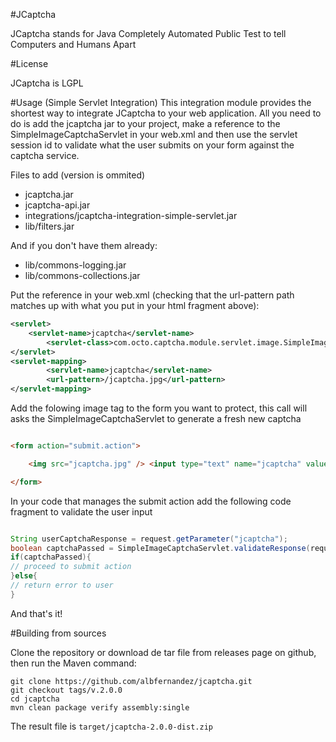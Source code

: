 #JCaptcha

JCaptcha stands for Java Completely Automated Public Test to tell Computers and Humans Apart 

#License

JCaptcha is LGPL

#Usage (Simple Servlet Integration)
This integration module provides the shortest way to integrate JCaptcha to your web application.
All you need to do is add the jcaptcha jar to your project, make a reference to the SimpleImageCaptchaServlet in your web.xml and then use the servlet session id to validate what the user submits on your form against the captcha service.

Files to add (version is ommited)
- jcaptcha.jar
- jcaptcha-api.jar
- integrations/jcaptcha-integration-simple-servlet.jar
- lib/filters.jar

And if you don't have them already:

- lib/commons-logging.jar
- lib/commons-collections.jar

Put the reference in your web.xml (checking that the url-pattern path matches up with what you put in your html fragment above):

```xml
<servlet>
    <servlet-name>jcaptcha</servlet-name>
        <servlet-class>com.octo.captcha.module.servlet.image.SimpleImageCaptchaServlet</servlet-class>
</servlet>
<servlet-mapping>
        <servlet-name>jcaptcha</servlet-name>
        <url-pattern>/jcaptcha.jpg</url-pattern>
</servlet-mapping>
```

Add the folowing image tag to the form you want to protect, this call will asks the SimpleImageCaptchaServlet to generate a fresh new captcha

```html

<form action="submit.action">

    <img src="jcaptcha.jpg" /> <input type="text" name="jcaptcha" value="" />

</form>

```

In your code that manages the submit action add the following code fragment to validate the user input

```java

String userCaptchaResponse = request.getParameter("jcaptcha");
boolean captchaPassed = SimpleImageCaptchaServlet.validateResponse(request, userCaptchaResponse);
if(captchaPassed){
// proceed to submit action
}else{
// return error to user
}
```

And that's it!



#Building from sources

Clone the repository or download de tar file from releases page on github, then run the Maven command:

    git clone https://github.com/albfernandez/jcaptcha.git
    git checkout tags/v.2.0.0
    cd jcaptcha
    mvn clean package verify assembly:single

The result file is ``target/jcaptcha-2.0.0-dist.zip``
